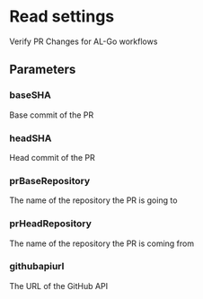 # Read settings
Verify PR Changes for AL-Go workflows
## Parameters
### baseSHA
Base commit of the PR
### headSHA
Head commit of the PR
### prBaseRepository
The name of the repository the PR is going to
### prHeadRepository
The name of the repository the PR is coming from
### githubapiurl
The URL of the GitHub API